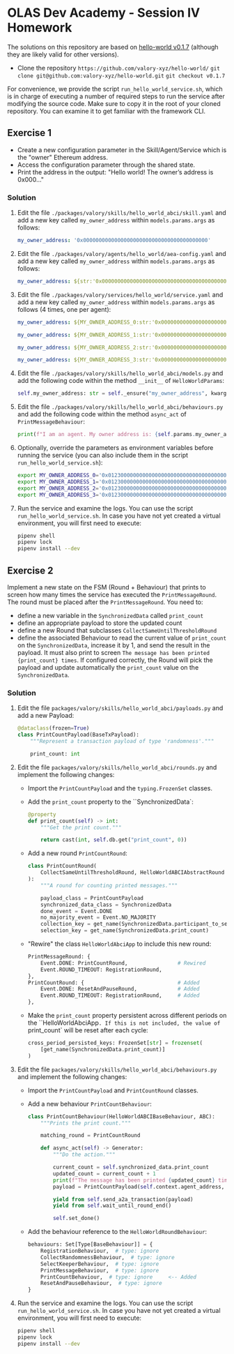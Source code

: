 # OLAS Dev Academy - Session IV Homework

The solutions on this repository are based on [hello-world v0.1.7](https://github.com/valory-xyz/hello-world/releases/tag/v0.1.7) (although they are likely valid for other versions).

- Clone the repository `https://github.com/valory-xyz/hello-world/`
    `git clone git@github.com:valory-xyz/hello-world.git`
    `git checkout v0.1.7`

For convenience, we provide the script `run_hello_world_service.sh`, which is in charge of executing a number of required steps to run the service after modifying the source code. Make sure to copy it in the root of your cloned repository. You can examine it to get familiar with the framework CLI.

## Exercise 1

- Create a new configuration parameter in the Skill/Agent/Service which is the "owner" Ethereum address.
- Access the configuration parameter through the shared state.
- Print the address in the output: "Hello world! The owner’s address is 0x000..."

### Solution

1. Edit the file `./packages/valory/skills/hello_world_abci/skill.yaml` and add a new key called `my_owner_address` within `models.params.args` as follows:

    ```yaml
    my_owner_address: '0x0000000000000000000000000000000000000000'
    ```

2. Edit the file `./packages/valory/agents/hello_world/aea-config.yaml` and add a new key called `my_owner_address` within `models.params.args` as follows:

    ```yaml
    my_owner_address: ${str:'0x0000000000000000000000000000000000000000'}
    ```

3. Edit the file `./packages/valory/services/hello_world/service.yaml` and add a new key called `my_owner_address` within `models.params.args` as follows (4 times, one per agent):

    ```yaml
    my_owner_address: ${MY_OWNER_ADDRESS_0:str:'0x0000000000000000000000000000000000000000'}

    my_owner_address: ${MY_OWNER_ADDRESS_1:str:'0x0000000000000000000000000000000000000000'}

    my_owner_address: ${MY_OWNER_ADDRESS_2:str:'0x0000000000000000000000000000000000000000'}

    my_owner_address: ${MY_OWNER_ADDRESS_3:str:'0x0000000000000000000000000000000000000000'}
    ```

4. Edit the file `./packages/valory/skills/hello_world_abci/models.py` and add the following code within the method `__init__` of `HelloWorldParams`:

    ```python
    self.my_owner_address: str = self._ensure("my_owner_address", kwargs, str)
    ```

5. Edit the file `./packages/valory/skills/hello_world_abci/behaviours.py` and add the following code within the method `async_act` of `PrintMessageBehaviour`:

    ```python
    print(f"I am an agent. My owner address is: {self.params.my_owner_address}")
    ```

6. Optionally, override the parameters as environment variables before running the service (you can also include them in the script `run_hello_world_service.sh`):

    ```bash
    export MY_OWNER_ADDRESS_0='0x0123000000000000000000000000000000000000'
    export MY_OWNER_ADDRESS_1='0x0123000000000000000000000000000000000001'
    export MY_OWNER_ADDRESS_2='0x0123000000000000000000000000000000000002'
    export MY_OWNER_ADDRESS_3='0x0123000000000000000000000000000000000003'
    ```

7. Run the service and examine the logs. You can use the script `run_hello_world_service.sh`. In case you have not yet created a virtual environment, you will first need to execute:

    ```bash
    pipenv shell
    pipenv lock
    pipenv install --dev
    ```

## Exercise 2

Implement a new state on the FSM (Round + Behaviour) that prints to screen how many times the service has executed the `PrintMessageRound`. The round must be placed after the `PrintMessageRound`. You need to:

- define a new variable in the `SynchronizedData` called `print_count`
- define an appropriate payload to store the updated count
- define a new Round that subclasses `CollectSameUntilThresholdRound`
- define the associated Behaviour to read the current value of `print_count` on the `SynchronizedData`, increase it by 1, and send the result in the payload. It must also print to screen `The message has been printed {print_count} times`. If configured correctly, the Round will pick the payload and update automatically the `print_count` value on the `SynchronizedData`.

### Solution

1. Edit the file `packages/valory/skills/hello_world_abci/payloads.py` and add a new Payload:

    ```python
    @dataclass(frozen=True)
    class PrintCountPayload(BaseTxPayload):
        """Represent a transaction payload of type 'randomness'."""

        print_count: int
    ```

2. Edit the file `packages/valory/skills/hello_world_abci/rounds.py` and implement the following changes:

    - Import the `PrintCountPayload` and the `typing.FrozenSet` classes.

    - Add the `print_count` property to the ``SynchronizedData`:

        ```python
        @property
        def print_count(self) -> int:
            """Get the print count."""

            return cast(int, self.db.get("print_count", 0))
        ```

    - Add a new round `PrintCountRound`:
  
        ```python
        class PrintCountRound(
            CollectSameUntilThresholdRound, HelloWorldABCIAbstractRound
        ):
            """A round for counting printed messages."""

            payload_class = PrintCountPayload
            synchronized_data_class = SynchronizedData
            done_event = Event.DONE
            no_majority_event = Event.NO_MAJORITY
            collection_key = get_name(SynchronizedData.participant_to_selection)
            selection_key = get_name(SynchronizedData.print_count)
        ```

    - "Rewire" the class `HelloWorldAbciApp` to include this new round:

        ```python
        PrintMessageRound: {
            Event.DONE: PrintCountRound,                # Rewired
            Event.ROUND_TIMEOUT: RegistrationRound,
        },
        PrintCountRound: {                              # Added
            Event.DONE: ResetAndPauseRound,             # Added
            Event.ROUND_TIMEOUT: RegistrationRound,     # Added
        },
        ```

    - Make the `print_count` property persistent across different periods on the ``HelloWorldAbciApp`. If this is not included, the value of `print_count` will be reset after each cycle:

        ```python
        cross_period_persisted_keys: FrozenSet[str] = frozenset(
            [get_name(SynchronizedData.print_count)]
        )
        ```

3. Edit the file `packages/valory/skills/hello_world_abci/behaviours.py` and implement the following changes:

    - Import the `PrintCountPayload` and `PrintCountRound` classes.

    - Add a new behaviour `PrintCountBehaviour`:
  
        ```python
        class PrintCountBehaviour(HelloWorldABCIBaseBehaviour, ABC):
            """Prints the print count."""

            matching_round = PrintCountRound

            def async_act(self) -> Generator:
                """Do the action."""

                current_count = self.synchronized_data.print_count
                updated_count = current_count + 1
                print(f"The message has been printed {updated_count} times.")
                payload = PrintCountPayload(self.context.agent_address, updated_count)

                yield from self.send_a2a_transaction(payload)
                yield from self.wait_until_round_end()

                self.set_done()
        ```

    - Add the behaviour reference to the `HelloWorldRoundBehaviour`:
  
        ```python
        behaviours: Set[Type[BaseBehaviour]] = {
            RegistrationBehaviour,  # type: ignore
            CollectRandomnessBehaviour,  # type: ignore
            SelectKeeperBehaviour,  # type: ignore
            PrintMessageBehaviour,  # type: ignore
            PrintCountBehaviour,  # type: ignore     <-- Added
            ResetAndPauseBehaviour,  # type: ignore
        }
        ```

4. Run the service and examine the logs. You can use the script `run_hello_world_service.sh`. In case you have not yet created a virtual environment, you will first need to execute:

    ```bash
    pipenv shell
    pipenv lock
    pipenv install --dev
    ```
